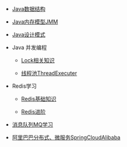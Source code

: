 * [Java数据结构](/docs/Java数据结构.md)
* [Java内存模型JMM](/docs/JMM.md)

* [Java设计模式](/docs/Interview_DesignMode.md)

* Java 并发编程
    - [Lock相关知识](/docs/Interview_Lock.md)

    - [线程池ThreadExecuter](/docs/Interview_ThreadExecuter.md)

* Redis学习
    - [Redis基础知识](/docs/Redis_1.md)

    - [Redis进阶](/docs/Redis_2.md)

* [消息队列MQ学习](/docs/MQ.md)

* [阿里巴巴分布式、微服务SpringCloudAlibaba](/docs/SpringCloudAlibaba.md)